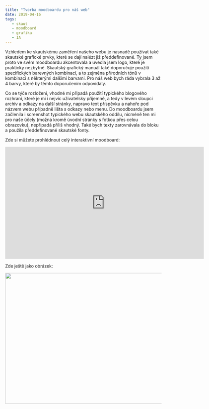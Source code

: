 ```yaml
---
title: "Tvorba moodboardu pro náš web"
date: 2019-04-16
tags:
   - skaut
   - moodboard
   - grafika
   - IA
---
```

Vzhledem ke skautskému zaměření našeho webu je nasnadě používat také skautské grafické prvky, které se dají nalézt již předdefinované. Ty jsem proto ve svém moodboardu akcentovala a uvedla jsem logo, které je prakticky nezbytné. Skautský grafický manuál také doporučuje použití specifických barevných kombinací, a to zejména přírodních tónů v kombinaci s některými dalšími barvami. Pro náš web bych ráda vybrala 3 až 4 barvy, které by těmto doporučením odpovídaly. 

Co se týče rozložení, vhodné mi připadá použití typického blogového rozhraní, které je mi i nejvíc uživatelsky příjemné, a tedy v levém sloupci archiv a odkazy na další stránky, napravo text příspěvku a nahoře pod názvem webu případně lišta s odkazy nebo menu. Do moodboardu jsem začlenila i screenshot typického webu skautského oddílu, nicméně ten mi pro naše účely (možná kromě úvodní stránky s fotkou přes celou obrazovku), nepřipadá příliš vhodný. Také bych texty zarovnávala do bloku a použila předdefinované skautské fonty.

Zde si můžete prohlédnout celý interaktivní moodboard:

<iframe width="640" height="360" src="https://miro.com/app/embed/o9J_kxsOBgU=/?" frameborder="0" scrolling="no" allowfullscreen></iframe>

Zde ještě jako obrázek: 

<img src="https://is.muni.cz/www/489173/Cesta_roverskym_vekem.jpg?1555415245102"
style="width: 640px; height: 420px;"/>